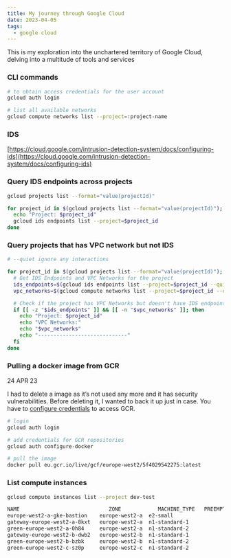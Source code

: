 ```yaml
---
title: My journey through Google Cloud
date: 2023-04-05
tags:
  - google cloud
---
```


This is my exploration into the unchartered territory of Google Cloud, delving into a multitude of tools and services

### CLI commands

```bash
# to obtain access credentials for the user account
gcloud auth login

# list all available networks
gcloud compute networks list --project=:project-name
```

### IDS

[https://cloud.google.com/intrusion-detection-system/docs/configuring-ids](https://cloud.google.com/intrusion-detection-system/docs/configuring-ids)

### Query IDS endpoints across projects

```bash
gcloud projects list --format="value(projectId)"

for project_id in $(gcloud projects list --format="value(projectId)"); do
  echo "Project: $project_id"
  gcloud ids endpoints list --project=$project_id
done
```

### Query projects that has VPC network but not IDS

```bash
# --quiet ignore any interactions

for project_id in $(gcloud projects list --format="value(projectId)"); do
  # Get IDS Endpoints and VPC Networks for the project
  ids_endpoints=$(gcloud ids endpoints list --project=$project_id --quiet --format="value(NAME)")
  vpc_networks=$(gcloud compute networks list --project=$project_id --quiet --format="value(NAME)")

  # Check if the project has VPC Networks but doesn't have IDS endpoints
  if [[ -z "$ids_endpoints" ]] && [[ -n "$vpc_networks" ]]; then
    echo "Project: $project_id"
    echo "VPC Networks:"
    echo "$vpc_networks"
    echo "-----------------------------"
  fi
done
```

### Pulling a docker image from GCR

24 APR 23

I had to delete a image as it’s not used any more and it has security vulnerabilities. Before deleting it, I wanted to back it up just in case. You have to [configure credentials](https://cloud.google.com/container-registry/docs/advanced-authentication#gcloud-helper) to access GCR.

```bash
# login
gcloud auth login

# add credentials for GCR repositories
gcloud auth configure-docker

# pull the image
docker pull eu.gcr.io/live/gcf/europe-west2/5f4029542275:latest
```

### List compute instances

```bash
gcloud compute instances list --project dev-test

NAME                             ZONE            MACHINE_TYPE   PREEMPTIBLE  INTERNAL_IP  EXTERNAL_IP     STATUS
europe-west2-a-gke-bastion    europe-west2-a  e2-small                    x.1.0.1    x.100.147.90     RUNNING
gateway-europe-west2-a-8kxt   europe-west2-a  n1-standard-1               x.0.0.2    x.100.147.10     RUNNING
green-europe-west2-a-0h84     europe-west2-a  n1-standard-2               x.1.0.3                     RUNNING
gateway-europe-west2-b-dwb2   europe-west2-b  n1-standard-1               x.0.0.4    x.100.76.10      RUNNING
green-europe-west2-b-bzbk     europe-west2-b  n1-standard-2               x.1.0.5                     RUNNING
green-europe-west2-c-sz0p     europe-west2-c  n1-standard-2               x.1.0.6                     RUNNING
```

